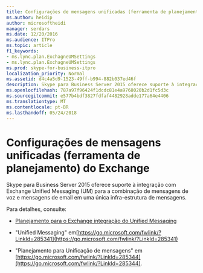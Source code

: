 ```yaml
---
title: Configurações de mensagens unificadas (ferramenta de planejamento) do Exchange
ms.author: heidip
author: microsoftheidi
manager: serdars
ms.date: 12/20/2016
ms.audience: ITPro
ms.topic: article
f1_keywords:
- ms.lync.plan.ExchagneUMSettings
- ms.lync.plan.ExchagneUMSettings
ms.prod: skype-for-business-itpro
localization_priority: Normal
ms.assetid: d4c4a5d9-1523-49ff-b994-882b037ed46f
description: Skype para Business Server 2015 oferece suporte à integração com Exchange Unified Messaging (UM) para a combinação de mensagens de voz e mensagens de email em uma única infra-estrutura de mensagens.
ms.openlocfilehash: 787a97f96424f1dcdc81e4a9768020b2d1fc5d3c
ms.sourcegitcommit: e577b4bdf3827fdfaf4482928adde177a64e4406
ms.translationtype: MT
ms.contentlocale: pt-BR
ms.lasthandoff: 05/24/2018
---
```

# <a name="exchange-unified-messaging-settings-planning-tool"></a>Configurações de mensagens unificadas (ferramenta de planejamento) do Exchange
 
Skype para Business Server 2015 oferece suporte à integração com Exchange Unified Messaging (UM) para a combinação de mensagens de voz e mensagens de email em uma única infra-estrutura de mensagens.
  
Para detalhes, consulte:
  
- [Planejamento para o Exchange integração do Unified Messaging](http://technet.microsoft.com/library/e7c63a71-2d99-4aa9-b649-36c1a431bdf1.aspx)
    
- "Unified Messaging" em[https://go.microsoft.com/fwlink/?LinkId=285341](https://go.microsoft.com/fwlink/?LinkId=285341)
    
- "Planejamento para Unificação de mensagens" em [https://go.microsoft.com/fwlink/?LinkId=285344](https://go.microsoft.com/fwlink/?LinkId=285344).
    

